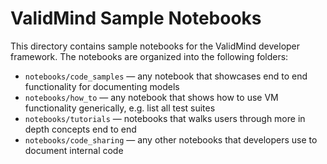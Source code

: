 # ValidMind Sample Notebooks

This directory contains sample notebooks for the ValidMind developer framework. The notebooks are organized into the following folders:

* `notebooks/code_samples` — any notebook that showcases end to end functionality for documenting models
* `notebooks/how_to` — any notebook that shows how to use VM functionality generically, e.g. list all test suites
* `notebooks/tutorials` — notebooks that walks users through more in depth concepts end to end
* `notebooks/code_sharing` — any other notebooks that developers use to document internal code
